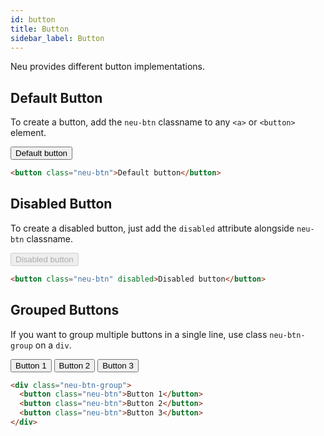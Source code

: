 ```yaml
---
id: button
title: Button
sidebar_label: Button
---
```


Neu provides different button implementations.

## Default Button

To create a button, add the `neu-btn` classname to any `<a>` or `<button>` element.

<div class="element-renderer">
  <button class="neu-btn">Default button</button>
</div>

```html
<button class="neu-btn">Default button</button>
```

## Disabled Button

To create a disabled button, just add the `disabled` attribute alongside `neu-btn` classname.

<div class="element-renderer">
  <button class="neu-btn" disabled>Disabled button</button>
</div>

```html
<button class="neu-btn" disabled>Disabled button</button>
```

## Grouped Buttons

If you want to group multiple buttons in a single line, use class `neu-btn-group` on a `div`.

<div class="element-renderer">
  <div class="neu-btn-group">
    <button class="neu-btn">Button 1</button>
    <button class="neu-btn">Button 2</button>
    <button class="neu-btn">Button 3</button>
  </div>
</div>

```html
<div class="neu-btn-group">
  <button class="neu-btn">Button 1</button>
  <button class="neu-btn">Button 2</button>
  <button class="neu-btn">Button 3</button>
</div>
```